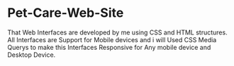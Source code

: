 # Pet-Care-Web-Site
That Web Interfaces are developed by me using CSS and HTML structures. All Interfaces are Support for Mobile devices and i will Used CSS Media Querys to make this Interfaces Responsive for Any mobile device and Desktop Device.

